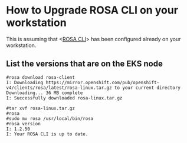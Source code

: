 # How to Upgrade ROSA CLI on your workstation
This is assuming that <[ROSA CLI](https://docs.redhat.com/en/documentation/red_hat_openshift_service_on_aws/4/html/rosa_cli/rosa-get-started-cli#rosa-setting-up-cli_rosa-getting-started-cli)> has been configured already on your workstation.

## List the versions that are on the EKS node

```
#rosa download rosa-client
I: Downloading https://mirror.openshift.com/pub/openshift-v4/clients/rosa/latest/rosa-linux.tar.gz to your current directory
Downloading... 36 MB complete
I: Successfully downloaded rosa-linux.tar.gz
```

```
#tar xvf rosa-linux.tar.gz
#rosa
#sudo mv rosa /usr/local/bin/rosa
#rosa version
I: 1.2.50
I: Your ROSA CLI is up to date.
```